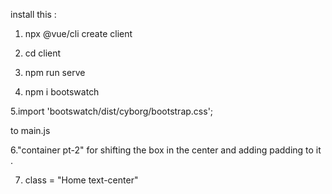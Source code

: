 install this :

1. npx @vue/cli create client 
2. cd client 
3. npm run serve 


4. npm i bootswatch

5.import 'bootswatch/dist/cyborg/bootstrap.css';

to main.js

6."container pt-2" for shifting the box in the center and adding padding to it .

7. class = "Home text-center"
 
